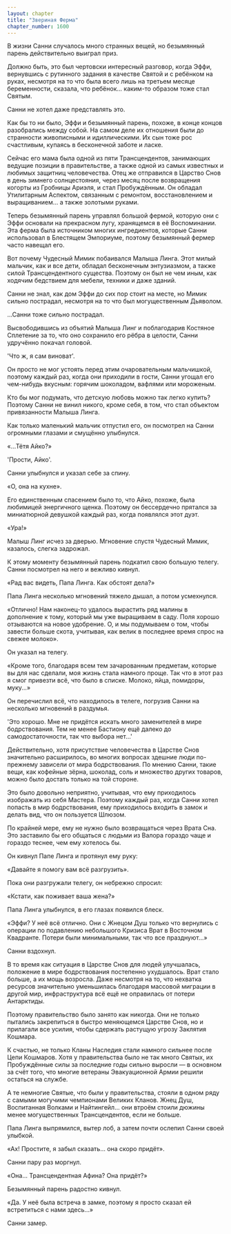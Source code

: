 ```yaml
---
layout: chapter
title: "Звериная Ферма"
chapter_number: 1600
---
```




В жизни Санни случалось много странных вещей, но безымянный парень действительно выиграл приз.

Должно быть, это был чертовски интересный разговор, когда Эффи, вернувшись с рутинного задания в качестве Святой и с ребёнком на руках, несмотря на то что была всего лишь на третьем месяце беременности, сказала, что ребёнок... каким-то образом тоже стал Святым.

Санни не хотел даже представлять это.

Как бы то ни было, Эффи и безымянный парень, похоже, в конце концов разобрались между собой. На самом деле их отношения были до странности живописными и идиллическими. Их сын тоже рос счастливым, купаясь в бесконечной заботе и ласке.

Сейчас его мама была одной из пяти Трансцендентов, занимающих ведущие позиции в правительстве, а также одной из самых известных и любимых защитниц человечества. Отец же отправился в Царство Снов в день зимнего солнцестояния, через месяц после возвращения когорты из Гробницы Ариэля, и стал Пробуждённым. Он обладал Утилитарным Аспектом, связанным с ремонтом, восстановлением и выращиванием... а также золотыми руками.

Теперь безымянный парень управлял большой фермой, которую они с Эффи основали на прекрасном лугу, хранящемся в её Воспоминании. Эта ферма была источником многих ингредиентов, которые Санни использовал в Блестящем Эмпориуме, поэтому безымянный фермер часто навещал его.

Вот почему Чудесный Мимик побаивался Малыша Линга. Этот милый мальчик, как и все дети, обладал бесконечным энтузиазмом, а также силой Трансцендентного существа. Поэтому он был не чем иным, как ходячим бедствием для мебели, техники и даже зданий.

Санни не знал, как дом Эффи до сих пор стоит на месте, но Мимик сильно пострадал, несмотря на то что был могущественным Дьяволом.

...Санни тоже сильно пострадал.

Высвободившись из объятий Малыша Линг и поблагодарив Костяное Сплетение за то, что оно сохранило его рёбра в целости, Санни удручённо покачал головой.

'Что ж, я сам виноват'.

Он просто не мог устоять перед этим очаровательным мальчишкой, поэтому каждый раз, когда они приходили в гости, Санни угощал его чем-нибудь вкусным: горячим шоколадом, вафлями или мороженым.

Кто бы мог подумать, что детскую любовь можно так легко купить? Поэтому Санни не винил никого, кроме себя, в том, что стал объектом привязанности Малыша Линга.

Как только маленький мальчик отпустил его, он посмотрел на Санни огромными глазами и смущённо улыбнулся.

«...Тётя Айко?»

'Прости, Айко'.

Санни улыбнулся и указал себе за спину.

«О, она на кухне».

Его единственным спасением было то, что Айко, похоже, была любимицей энергичного щенка. Поэтому он бессердечно прятался за миниатюрной девушкой каждый раз, когда появлялся этот дуэт.

«Ура!»

Малыш Линг исчез за дверью. Мгновение спустя Чудесный Мимик, казалось, слегка задрожал.

К этому моменту безымянный парень подкатил свою большую телегу. Санни посмотрел на него и вежливо кивнул.

«Рад вас видеть, Папа Линга. Как обстоят дела?»

Папа Линга несколько мгновений тяжело дышал, а потом усмехнулся.

«Отлично! Нам наконец-то удалось вырастить ряд малины в дополнение к тому, который мы уже выращиваем в саду. Поля хорошо отзываются на новое удобрение. О, и мы подумываем о том, чтобы завести больше скота, учитывая, как велик в последнее время спрос на свежее молоко».

Он указал на телегу.

«Кроме того, благодаря всем тем зачарованным предметам, которые вы для нас сделали, моя жизнь стала намного проще. Так что в этот раз я смог привезти всё, что было в списке. Молоко, яйца, помидоры, муку...»

Он перечислил всё, что находилось в телеге, погрузив Санни на несколько мгновений в раздумья.

'Это хорошо. Мне не придётся искать много заменителей в мире бодрствования. Тем не менее Бастиону ещё далеко до самодостаточности, так что выбора нет...'

Действительно, хотя присутствие человечества в Царстве Снов значительно расширилось, во многих вопросах здешние люди по-прежнему зависели от мира бодрствования. По мнению Санни, такие вещи, как кофейные зёрна, шоколад, соль и множество других товаров, можно было достать только на той стороне.

Это было довольно неприятно, учитывая, что ему приходилось изображать из себя Мастера. Поэтому каждый раз, когда Санни хотел попасть в мир бодрствования, ему приходилось входить в замок и делать вид, что он пользуется Шлюзом.

По крайней мере, ему не нужно было возвращаться через Врата Сна. Это заставило бы его общаться с людьми из Валора гораздо чаще и гораздо теснее, чем ему хотелось бы.

Он кивнул Папе Линга и протянул ему руку:

«Давайте я помогу вам всё разгрузить».

Пока они разгружали телегу, он небрежно спросил:

«Кстати, как поживает ваша жена?»

Папа Линга улыбнулся, в его глазах появился блеск.

«Эффи? У неё всё отлично. Они с Жнецом Душ только что вернулись с операции по подавлению небольшого Кризиса Врат в Восточном Квадранте. Потери были минимальными, так что все празднуют...»

Санни вздохнул.

В то время как ситуация в Царстве Снов для людей улучшалась, положение в мире бодрствования постепенно ухудшалось. Врат стало больше, а их мощь возросла. Даже несмотря на то, что нехватка ресурсов значительно уменьшилась благодаря массовой миграции в другой мир, инфраструктура всё ещё не оправилась от потери Антарктиды.

Поэтому правительство было занято как никогда. Они не только пытались закрепиться в быстро меняющемся Царстве Снов, но и прилагали все усилия, чтобы сдержать растущую угрозу Заклятия Кошмара.

К счастью, не только Кланы Наследия стали намного сильнее после Цепи Кошмаров. Хотя у правительства было не так много Святых, их Пробуждённые силы за последние годы сильно выросли — в основном за счёт того, что многие ветераны Эвакуационной Армии решили остаться на службе.

А те немногие Святые, что были у правительства, стояли в одном ряду с самыми могучими чемпионами Великих Кланов. Жнец Душ, Воспитанная Волками и Найтингейл... они втроём стоили дюжины менее могущественных Трансцендентов, если не больше.

Папа Линга выпрямился, вытер лоб, а затем почти ослепил Санни своей улыбкой.

«Ах! Простите, я забыл сказать... она скоро придёт».

Санни пару раз моргнул.

«Она... Трансцендентная Афина? Она придёт?»

Безымянный парень радостно кивнул.

«Да. У неё была встреча в замке, поэтому я просто сказал ей встретиться с нами здесь...»

Санни замер.

